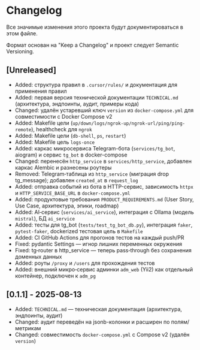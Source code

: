 # Changelog

Все значимые изменения этого проекта будут документироваться в этом файле.

Формат основан на "Keep a Changelog" и проект следует Semantic Versioning.

## [Unreleased]
- Added: структура правил в `.cursor/rules/` и документация для применения правил
 - Added: первая версия технической документации `TECHNICAL.md` (архитектура, эндпоинты, аудит, примеры кода)
 - Changed: удалён устаревший ключ `version` из `docker-compose.yml` для совместимости с Docker Compose v2
 - Added: Makefile цели (`up/down/logs/ngrok-up/ngrok-url/ping/ping-remote`), healthcheck для `ngrok`
 - Added: Makefile цели (`db-shell`, `ps`, `restart`)
 - Added: Makefile цель `logs-once`
 - Added: каркас микросервиса Telegram-бота (`services/tg_bot`, aiogram) и сервис `tg_bot` в docker-compose
 - Changed: перенесён `http_service` в `services/http_service`, добавлен каркас Alembic и разнесены роутеры
  - Removed: Telegram‑таблица из `http_service` (миграция drop tg_message); добавлен `created_at` в `request_log`
 - Added: отправка событий из бота в HTTP-сервис, зависимость `httpx` и `HTTP_SERVICE_BASE_URL` в `docker-compose.yml`
  - Added: продуктовые требования `PRODUCT_REQUIREMENTS.md` (User Story, Use Case, архитектура, эпики, roadmap)
  - Added: AI‑сервис (`services/ai_service`), интеграция с Ollama (модель `mistral`), БД `ai_service`
  - Added: тесты для tg_bot (`tests/test_tg_bot_db.py`), интеграция `faker`, `pytest‑faker`, dockerized тестовая цель в `Makefile`
  - Added: CI GitHub Actions для прогонов тестов на каждый push/PR
  - Fixed: pydantic Settings — игнор лишних переменных окружения
  - Fixed: tg‑router в http_service — теперь pass‑through без сохранения доменных данных
  - Added: роуты `/proxy` и `/users` для прохождения тестов
  - Added: внешний микро‑сервис админки `adm_web` (Yii2) как отдельный контейнер, подключен к `adm_pg`

## [0.1.1] - 2025-08-13
- Added: `TECHNICAL.md` — техническая документация (архитектура, эндпоинты, аудит)
- Changed: аудит переведён на jsonb-колонки и расширен по полям/метрикам
- Changed: совместимость `docker-compose.yml` с Compose v2 (удалён `version`)
